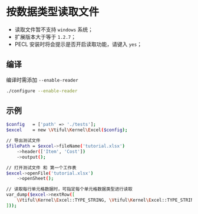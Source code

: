 # 按数据类型读取文件

* 读取文件暂不支持 `windows` 系统；
* 扩展版本大于等于 `1.2.7`；
* PECL 安装时将会提示是否开启读取功能，请键入 `yes`；

## 编译

编译时需添加 `--enable-reader`

```bash
./configure --enable-reader
```

## 示例

```bash
$config   = ['path' => './tests'];
$excel    = new \Vtiful\Kernel\Excel($config);

// 导出测试文件
$filePath = $excel->fileName('tutorial.xlsx')
    ->header(['Item', 'Cost'])
    ->output();

// 打开测试文件 和 第一个工作表
$excel->openFile('tutorial.xlsx')
    ->openSheet();

// 读取每行单元格数据时，可指定每个单元格数据类型进行读取
var_dump($excel->nextRow([
    \Vtiful\Kernel\Excel::TYPE_STRING, \Vtiful\Kernel\Excel::TYPE_STRING
]));
```

